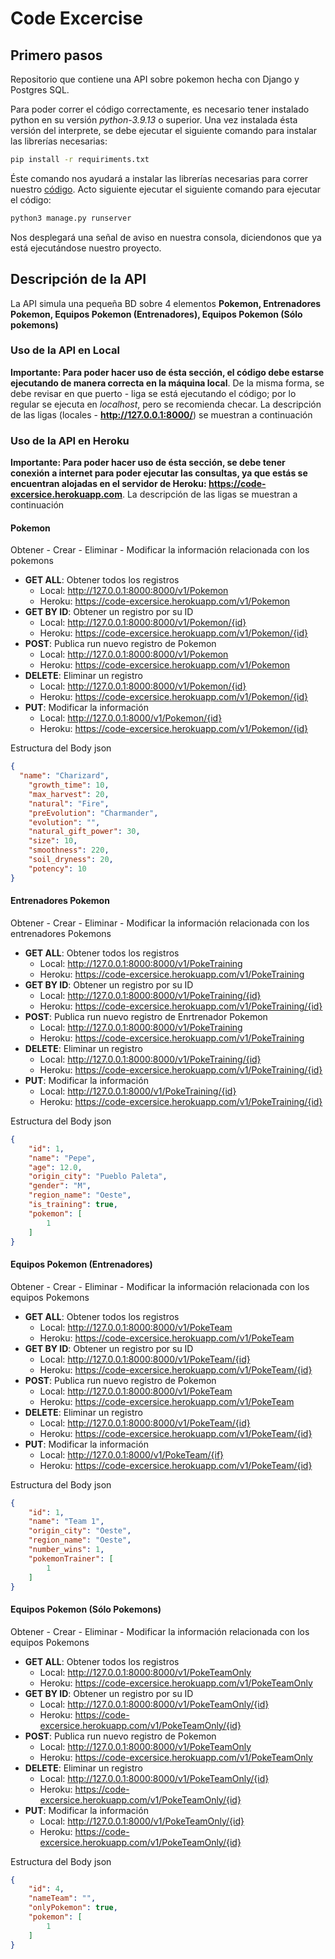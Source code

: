 # Code Excercise

## Primero pasos

Repositorio que contiene una API sobre pokemon hecha con Django y Postgres SQL.

Para poder correr el código correctamente, es necesario tener instalado python en su versión *python-3.9.13* o superior. Una vez instalada ésta versión del interprete, se debe ejecutar el siguiente comando para instalar las librerías necesarias:

```bash
pip install -r requiriments.txt
```

Éste comando nos ayudará a instalar las librerías necesarias para correr nuestro [código](https://github.com/galigaribaldi/CodeExercise/blob/main/requirements.txt). Acto siguiente ejecutar el siguiente comando para ejecutar el código:

```bash
python3 manage.py runserver
```

Nos desplegará una señal de aviso en nuestra consola, diciendonos que ya está ejecutándose nuestro proyecto.

## Descripción de la API

La API simula una pequeña BD sobre 4 elementos **Pokemon, Entrenadores Pokemon, Equipos Pokemon (Entrenadores), Equipos Pokemon (Sólo pokemons)**



### Uso de la API en Local

**Importante: Para poder hacer uso de ésta sección, el código debe estarse ejecutando de manera correcta en la máquina local**. De la misma forma, se debe revisar en que puerto - liga se está ejecutando el código; por lo regular se ejecuta en *localhost*, pero se recomienda checar. La descripción de las ligas (locales - **http://127.0.0.1:8000/**) se muestran a continuación



### Uso de la API en Heroku

**Importante: Para poder hacer uso de ésta sección, se debe tener conexión a internet para poder ejecutar las consultas, ya que estás se encuentran alojadas en el servidor de Heroku: https://code-excersice.herokuapp.com**. La descripción de las ligas se muestran a continuación



#### Pokemon

Obtener - Crear - Eliminar - Modificar la información relacionada con los pokemons

- **GET ALL**: Obtener todos los registros
  - Local: http://127.0.0.1:8000:8000/v1/Pokemon
  - Heroku: https://code-excersice.herokuapp.com/v1/Pokemon
- **GET BY ID**: Obtener un registro por su ID
  - Local: http://127.0.0.1:8000:8000/v1/Pokemon/{id}
  - Heroku: https://code-excersice.herokuapp.com/v1/Pokemon/{id}
- **POST**: Publica run nuevo registro de Pokemon
  - Local: http://127.0.0.1:8000:8000/v1/Pokemon
  - Heroku: https://code-excersice.herokuapp.com/v1/Pokemon
- **DELETE**: Eliminar un registro
  - Local: http://127.0.0.1:8000:8000/v1/Pokemon/{id}
  - Heroku: https://code-excersice.herokuapp.com/v1/Pokemon/{id}
- **PUT**: Modificar la información
  - Local: http://127.0.0.1:8000/v1/Pokemon/{id}
  - Heroku: https://code-excersice.herokuapp.com/v1/Pokemon/{id}

Estructura del Body json

```json
{
  "name": "Charizard",
	"growth_time": 10,
	"max_harvest": 20,
	"natural": "Fire",
	"preEvolution": "Charmander",
	"evolution": "",
	"natural_gift_power": 30,
	"size": 10,
	"smoothness": 220,
	"soil_dryness": 20,
	"potency": 10
}
```



#### Entrenadores Pokemon

Obtener - Crear - Eliminar - Modificar la información relacionada con los entrenadores Pokemons

- **GET ALL**: Obtener todos los registros
  - Local: http://127.0.0.1:8000:8000/v1/PokeTraining
  - Heroku: https://code-excersice.herokuapp.com/v1/PokeTraining
- **GET BY ID**: Obtener un registro por su ID
  - Local: http://127.0.0.1:8000:8000/v1/PokeTraining/{id}
  - Heroku: https://code-excersice.herokuapp.com/v1/PokeTraining/{id}
- **POST**: Publica run nuevo registro de Enrtrenador Pokemon
  - Local: http://127.0.0.1:8000:8000/v1/PokeTraining
  - Heroku: https://code-excersice.herokuapp.com/v1/PokeTraining
- **DELETE**: Eliminar un registro
  - Local: http://127.0.0.1:8000:8000/v1/PokeTraining/{id}
  - Heroku: https://code-excersice.herokuapp.com/v1/PokeTraining/{id}
- **PUT**: Modificar la información
  - Local: http://127.0.0.1:8000/v1/PokeTraining/{id}
  - Heroku: https://code-excersice.herokuapp.com/v1/PokeTraining/{id}

Estructura del Body json

```json
{
	"id": 1,
	"name": "Pepe",
	"age": 12.0,
	"origin_city": "Pueblo Paleta",
	"gender": "M",
	"region_name": "Oeste",
	"is_training": true,
	"pokemon": [
		1
	]
}
```



#### Equipos Pokemon (Entrenadores)

Obtener - Crear - Eliminar - Modificar la información relacionada con los equipos Pokemons

- **GET ALL**: Obtener todos los registros
  - Local: http://127.0.0.1:8000:8000/v1/PokeTeam
  - Heroku: https://code-excersice.herokuapp.com/v1/PokeTeam
- **GET BY ID**: Obtener un registro por su ID
  - Local: http://127.0.0.1:8000:8000/v1/PokeTeam/{id}
  - Heroku: https://code-excersice.herokuapp.com/v1/PokeTeam/{id}
- **POST**: Publica run nuevo registro de Pokemon
  - Local: http://127.0.0.1:8000:8000/v1/PokeTeam
  - Heroku: https://code-excersice.herokuapp.com/v1/PokeTeam
- **DELETE**: Eliminar un registro
  - Local: http://127.0.0.1:8000:8000/v1/PokeTeam/{id}
  - Heroku: https://code-excersice.herokuapp.com/v1/PokeTeam/{id}
- **PUT**: Modificar la información
  - Local: http://127.0.0.1:8000/v1/PokeTeam/{if}
  - Heroku: https://code-excersice.herokuapp.com/v1/PokeTeam/{id}

Estructura del Body json

```json
{
	"id": 1,
	"name": "Team 1",
	"origin_city": "Oeste",
	"region_name": "Oeste",
	"number_wins": 1,
	"pokemonTrainer": [
		1
	]
}
```



#### Equipos Pokemon (Sólo Pokemons)

Obtener - Crear - Eliminar - Modificar la información relacionada con los equipos Pokemons

- **GET ALL**: Obtener todos los registros
  - Local: http://127.0.0.1:8000:8000/v1/PokeTeamOnly
  - Heroku: https://code-excersice.herokuapp.com/v1/PokeTeamOnly
- **GET BY ID**: Obtener un registro por su ID
  - Local: http://127.0.0.1:8000:8000/v1/PokeTeamOnly/{id}
  - Heroku:  https://code-excersice.herokuapp.com/v1/PokeTeamOnly/{id}
- **POST**: Publica run nuevo registro de Pokemon
  - Local: http://127.0.0.1:8000:8000/v1/PokeTeamOnly
  - Heroku: https://code-excersice.herokuapp.com/v1/PokeTeamOnly
- **DELETE**: Eliminar un registro
  - Local: http://127.0.0.1:8000:8000/v1/PokeTeamOnly/{id}
  - Heroku: https://code-excersice.herokuapp.com/v1/PokeTeamOnly/{id}
- **PUT**: Modificar la información
  - Local: http://127.0.0.1:8000/v1/PokeTeamOnly/{id}
  - Heroku: https://code-excersice.herokuapp.com/v1/PokeTeamOnly/{id}

Estructura del Body json

```json
{
	"id": 4,
	"nameTeam": "",
	"onlyPokemon": true,
	"pokemon": [
		1
	]
}
```

